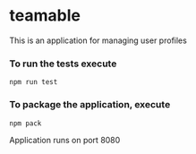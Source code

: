 # teamable
This is an application for managing user profiles

### To run the tests execute

    npm run test

### To package the application, execute

    npm pack


Application runs on port 8080

